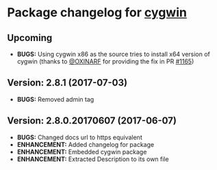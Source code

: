 # Package changelog for [cygwin](https://chocolatey.org/packages/cygwin)

## Upcoming
- **BUGS:** Using cygwin x86 as the source tries to install x64 version of cygwin (thanks to [@OXINARF](https://github.com/OXINARF) for providing the fix in PR [#1165](https://github.com/chocolatey/chocolatey-coreteampackages/pull/1165))

## Version: 2.8.1 (2017-07-03)
- **BUGS:** Removed admin tag

## Version: 2.8.0.20170607 (2017-06-07)
- **BUGS:** Changed docs url to https equivalent
- **ENHANCEMENT:** Added changelog for package
- **ENHANCEMENT:** Embedded cygwin package
- **ENHANCEMENT:** Extracted Description to its own file
